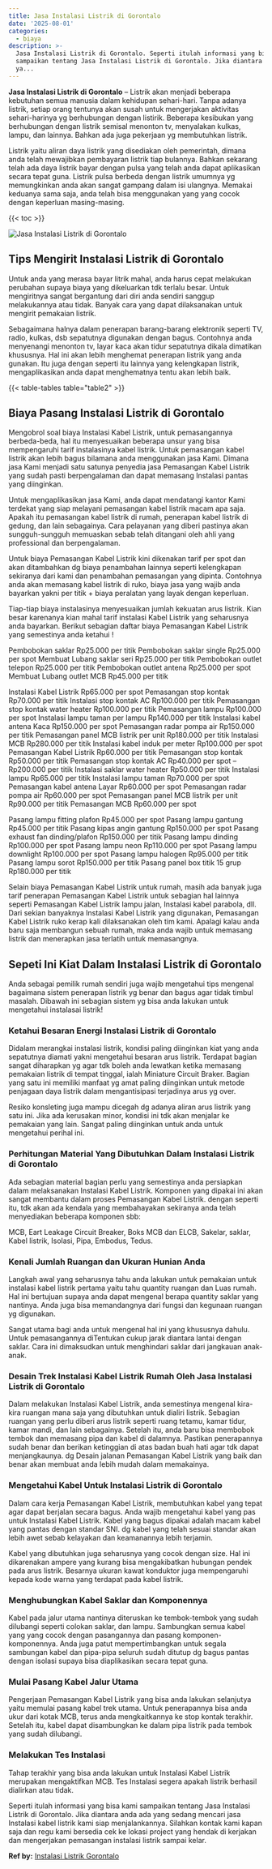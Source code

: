 ```yaml
---
title: Jasa Instalasi Listrik di Gorontalo
date: '2025-08-01'
categories:
  - biaya
description: >-
  Jasa Instalasi Listrik di Gorontalo. Seperti itulah informasi yang bisa kami
  sampaikan tentang Jasa Instalasi Listrik di Gorontalo. Jika diantara anda ada
  ya...
---
```


**Jasa Instalasi Listrik di Gorontalo** – Listrik akan menjadi beberapa kebutuhan semua manusia dalam kehidupan sehari-hari. Tanpa adanya listrik, setiap orang tentunya akan susah untuk mengerjakan aktivitas sehari-harinya yg berhubungan dengan listirik. Beberapa kesibukan yang berhubungan dengan listrik semisal menonton tv, menyalakan kulkas, lampu, dan lainnya. Bahkan ada juga pekerjaan yg membutuhkan listrik.

Listrik yaitu aliran daya listrik yang disediakan oleh pemerintah, dimana anda telah mewajibkan pembayaran listrik tiap bulannya. Bahkan sekarang telah ada daya listrik bayar dengan pulsa yang telah anda dapat aplikasikan secara tepat guna. Listrik pulsa berbeda dengan listrik umumnya yg memungkinkan anda akan sangat gampang dalam isi ulangnya. Memakai keduanya sama saja, anda telah bisa menggunakan yang yang cocok dengan keperluan masing-masing.

{{< toc >}}

![Jasa Instalasi Listrik di Gorontalo](/images/instalasi-listrik-murah33.png)

## Tips Mengirit Instalasi Listrik di Gorontalo

Untuk anda yang merasa bayar litrik mahal, anda harus cepat melakukan perubahan supaya biaya yang dikeluarkan tdk terlalu besar. Untuk mengiritnya sangat bergantung dari diri anda sendiri sanggup melakukannya atau tidak. Banyak cara yang dapat dilaksanakan untuk mengirit pemakaian listrik.

Sebagaimana halnya dalam penerapan barang-barang elektronik seperti TV, radio, kulkas, dsb sepatutnya digunakan dengan bagus. Contohnya anda menyenangi menonton tv, layar kaca akan tidur sepatutnya dikala dimatikan khususnya. Hal ini akan lebih menghemat penerapan listrik yang anda gunakan. Itu juga dengan seperti itu lainnya yang kelengkapan listrik, mengaplikasikan anda dapat menghematnya tentu akan lebih baik.

{{< table-tables table="table2" >}}

## Biaya Pasang Instalasi Listrik di Gorontalo

Mengobrol soal biaya Instalasi Kabel Listrik, untuk pemasangannya berbeda-beda, hal itu menyesuaikan beberapa unsur yang bisa mempengaruhi tarif instalasinya kabel listrik. Untuk pemasangan kabel listrik akan lebih bagus bilamana anda menggunakan jasa Kami. Dimana jasa Kami menjadi satu satunya penyedia jasa Pemasangan Kabel Listrik yang sudah pasti berpengalaman dan dapat memasang Instalasi pantas yang diinginkan.

Untuk mengaplikasikan jasa Kami, anda dapat mendatangi kantor Kami terdekat yang siap melayani pemasangan kabel listrik macam apa saja. Apakah itu pemasangan kabel listrik di rumah, penerapan kabel listrik di gedung, dan lain sebagainya. Cara pelayanan yang diberi pastinya akan sungguh-sungguh memuaskan sebab telah ditangani oleh ahli yang professional dan berpengalaman.

Untuk biaya Pemasangan Kabel Listrik kini dikenakan tarif per spot dan akan ditambahkan dg biaya penambahan lainnya seperti kelengkapan sekiranya dari kami dan penambahan pemasangan yang dipinta. Contohnya anda akan memasang kabel listrik di ruko, biaya jasa yang wajib anda bayarkan yakni per titik + biaya peralatan yang layak dengan keperluan.

Tiap-tiap biaya instalasinya menyesuaikan jumlah kekuatan arus listrik. Kian besar karenanya kian mahal tarif instalasi Kabel Listrik yang seharusnya anda bayarkan. Berikut sebagian daftar biaya Pemasangan Kabel Listrik yang semestinya anda ketahui !

Pembobokan saklar Rp25.000 per titik Pembobokan saklar single Rp25.000 per spot Membuat Lubang saklar seri Rp25.000 per titik Pembobokan outlet telepon Rp25.000 per titik Pembobokan outlet antena Rp25.000 per spot Membuat Lubang outlet MCB Rp45.000 per titik

Instalasi Kabel Listrik Rp65.000 per spot Pemasangan stop kontak Rp70.000 per titik Instalasi stop kontak AC Rp100.000 per titik Pemasangan stop kontak water heater Rp100.000 per titik Pemasangan lampu Rp100.000 per spot Instalasi lampu taman per lampu Rp140.000 per titik Instalasi kabel antena Kaca Rp150.000 per spot Pemasangan radar pompa air Rp150.000 per titik Pemasangan panel MCB listrik per unit Rp180.000 per titik Instalasi MCB Rp280.000 per titik Instalasi kabel induk per meter Rp100.000 per spot Pemasangan Kabel Listrik Rp60.000 per titik Pemasangan stop kontak Rp50.000 per titik Pemasangan stop kontak AC Rp40.000 per spot – Rp200.000 per titik Instalasi saklar water heater Rp50.000 per titik Instalasi lampu Rp65.000 per titik Instalasi lampu taman Rp70.000 per spot Pemasangan kabel antena Layar Rp60.000 per spot Pemasangan radar pompa air Rp60.000 per spot Pemasangan panel MCB listrik per unit Rp90.000 per titik Pemasangan MCB Rp60.000 per spot

Pasang lampu fitting plafon Rp45.000 per spot Pasang lampu gantung Rp45.000 per titik Pasang kipas angin gantung Rp150.000 per spot Pasang exhaust fan dinding/plafon Rp150.000 per titik Pasang lampu dinding Rp100.000 per spot Pasang lampu neon Rp110.000 per spot Pasang lampu downlight Rp100.000 per spot Pasang lampu halogen Rp95.000 per titik Pasang lampu sorot Rp150.000 per titik Pasang panel box titik 15 grup Rp180.000 per titik

Selain biaya Pemasangan Kabel Listrik untuk rumah, masih ada banyak juga tarif penerapan Pemasangan Kabel Listrik untuk sebagian hal lainnya seperti Pemasangan Kabel Listrik lampu jalan, Instalasi kabel parabola, dll. Dari sekian banyaknya Instalasi Kabel Listrik yang digunakan, Pemasangan Kabel Listrik ruko kerap kali dilaksanakan oleh tim kami. Apalagi kalau anda baru saja membangun sebuah rumah, maka anda wajib untuk memasang listrik dan menerapkan jasa terlatih untuk memasangnya.

## Sepeti Ini Kiat Dalam Instalasi Listrik di Gorontalo


Anda sebagai pemilik rumah sendiri juga wajib mengetahui tips mengenal bagaimana sistem penerapan listrik yg benar dan bagus agar tidak timbul masalah. Dibawah ini sebagian sistem yg bisa anda lakukan untuk mengetahui instalasai listrik!

### Ketahui Besaran Energi Instalasi Listrik di Gorontalo

Didalam merangkai instalasi listrik, kondisi paling diinginkan kiat yang anda sepatutnya diamati yakni mengetahui besaran arus listrik. Terdapat bagian sangat diharapkan yg agar tdk boleh anda lewatkan ketika memasang pemakaian listrik di tempat tinggal, ialah Miniature Circuit Braker. Bagian yang satu ini memiliki manfaat yg amat paling diinginkan untuk metode penjagaan daya listrik dalam mengantisipasi terjadinya arus yg over.

Resiko konsleting juga mampu dicegah dg adanya aliran arus listrik yang satu ini. Jika ada kerusakan minor, kondisi ini tdk akan menjalar ke pemakaian yang lain. Sangat paling diinginkan untuk anda untuk mengetahui perihal ini.

### Perhitungan Material Yang Dibutuhkan Dalam Instalasi Listrik di Gorontalo

Ada sebagian material bagian perlu yang semestinya anda persiapkan dalam melaksanakan Instalasi Kabel Listrik. Komponen yang dipakai ini akan sangat membantu dalam proses Pemasangan Kabel Listrik. dengan seperti itu, tdk akan ada kendala yang membahayakan sekiranya anda telah menyediakan beberapa komponen sbb:

MCB, Eart Leakage Circuit Breaker, Boks MCB dan ELCB, Sakelar, saklar, Kabel listrik, Isolasi, Pipa, Embodus, Tedus.

### Kenali Jumlah Ruangan dan Ukuran Hunian Anda

Langkah awal yang seharusnya tahu anda lakukan untuk pemakaian untuk instalasi kabel listrik pertama yaitu tahu quantity ruangan dan Luas rumah. Hal ini bertujuan supaya anda dapat mengenal berapa quantity saklar yang nantinya. Anda juga bisa memandangnya dari fungsi dan kegunaan ruangan yg digunakan.

Sangat utama bagi anda untuk mengenal hal ini yang khususnya dahulu. Untuk pemasangannya diTentukan cukup jarak diantara lantai dengan saklar. Cara ini dimaksudkan untuk menghindari saklar dari jangkauan anak-anak.

### Desain Trek Instalasi Kabel Listrik Rumah Oleh Jasa Instalasi Listrik di Gorontalo

Dalam melakukan Instalasi Kabel Listrik, anda semestinya mengenal kira-kira ruangan mana saja yang dibutuhkan untuk dialiri listrik. Sebagian ruangan yang perlu diberi arus listrik seperti ruang tetamu, kamar tidur, kamar mandi, dan lain sebagainya. Setelah itu, anda baru bisa membobok tembok dan memasang pipa dan kabel di dalamnya. Pastikan penerapannya sudah benar dan berikan ketinggian di atas badan buah hati agar tdk dapat menjangkaunya. dg Desain jalanan Pemasangan Kabel Listrik yang baik dan benar akan membuat anda lebih mudah dalam memakainya.

### Mengetahui Kabel Untuk Instalasi Listrik di Gorontalo

Dalam cara kerja Pemasangan Kabel Listrik, membutuhkan kabel yang tepat agar dapat berjalan secara bagus. Anda wajib mengetahui kabel yang pas untuk Instalasi Kabel Listrik. Kabel yang bagus dipakai adalah macam kabel yang pantas dengan standar SNI. dg kabel yang telah sesuai standar akan lebih awet sebab kelayakan dan keamanannya lebih terjamin.

Kabel yang dibutuhkan juga seharusnya yang cocok dengan size. Hal ini dikarenakan ampere yang kurang bisa mengakibatkan hubungan pendek pada arus listrik. Besarnya ukuran kawat konduktor juga mempengaruhi kepada kode warna yang terdapat pada kabel listrik.

### Menghubungkan Kabel Saklar dan Komponennya

Kabel pada jalur utama nantinya diteruskan ke tembok-tembok yang sudah dilubangi seperti colokan saklar, dan lampu. Sambungkan semua kabel yang yang cocok dengan pasangannya dan pasang komponen-komponennya. Anda juga patut mempertimbangkan untuk segala sambungan kabel dan pipa-pipa seluruh sudah ditutup dg bagus pantas dengan isolasi supaya bisa diaplikasikan secara tepat guna.

### Mulai Pasang Kabel Jalur Utama

Pengerjaan Pemasangan Kabel Listrik yang bisa anda lakukan selanjutya yaitu memulai pasang kabel trek utama. Untuk penerapannya bisa anda ukur dari kotak MCB, terus anda mengkaitkannya ke stop kontak terakhir. Setelah itu, kabel dapat disambungkan ke dalam pipa listrik pada tembok yang sudah dilubangi.

### Melakukan Tes Instalasi

Tahap terakhir yang bisa anda lakukan untuk Instalasi Kabel Listrik merupakan mengaktifkan MCB. Tes Instalasi segera apakah listrik berhasil dialirkan atau tidak.

Seperti itulah informasi yang bisa kami sampaikan tentang Jasa Instalasi Listrik di Gorontalo. Jika diantara anda ada yang sedang mencari jasa Instalasi kabel listrik kami siap menjalankannya. Silahkan kontak kami kapan saja dan regu kami bersedia cek ke lokasi project yang hendak di kerjakan dan mengerjakan pemasangan instalasi listrik sampai kelar.

**Ref by:** [Instalasi Listrik Gorontalo](https://id.wikipedia.org/wiki/Instalasi)
